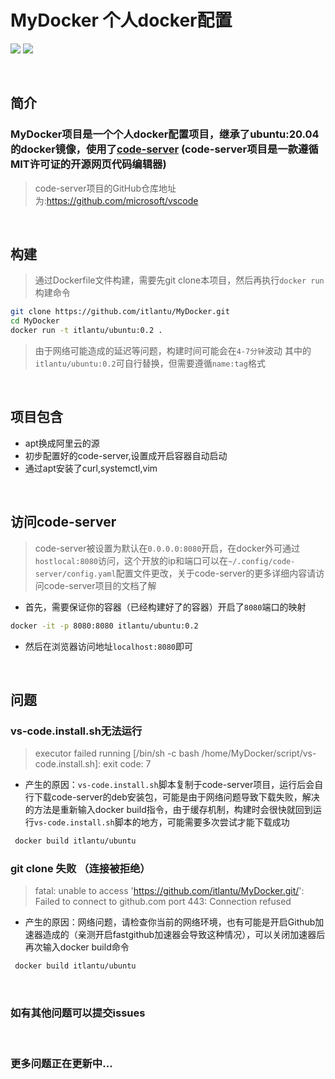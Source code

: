 # MyDocker 个人docker配置

<img src="https://img.shields.io/badge/docker-ubuntu:20.04-orange"> <img src="https://img.shields.io/badge/laster-0.2-blue"> 


<br>

## 简介

### MyDocker项目是一个个人docker配置项目，继承了ubuntu:20.04的docker镜像，使用了[code-server](https://github.com/microsoft/vscode) (code-server项目是一款遵循MIT许可证的开源网页代码编辑器)
> code-server项目的GitHub仓库地址为:https://github.com/microsoft/vscode

<br>

## 构建
> 通过Dockerfile文件构建，需要先git clone本项目，然后再执行`docker run `构建命令

```sh
git clone https://github.com/itlantu/MyDocker.git
cd MyDocker
docker run -t itlantu/ubuntu:0.2 .
```
> 由于网络可能造成的延迟等问题，构建时间可能会在`4-7分钟`波动
> 其中的`itlantu/ubuntu:0.2`可自行替换，但需要遵循`name:tag`格式

<br>

## 项目包含

* apt换成阿里云的源
* 初步配置好的code-server,设置成开启容器自动启动
* 通过apt安装了curl,systemctl,vim

<br>

## 访问code-server
> code-server被设置为默认在`0.0.0.0:8080`开启，在docker外可通过`hostlocal:8080`访问，这个开放的ip和端口可以在`~/.config/code-server/config.yaml`配置文件更改，关于code-server的更多详细内容请访问code-server项目的文档了解
* 首先，需要保证你的容器（已经构建好了的容器）开启了`8080`端口的映射
```sh
docker -it -p 8080:8080 itlantu/ubuntu:0.2
```
* 然后在浏览器访问地址`localhost:8080`即可

<br>

## 问题

### vs-code.install.sh无法运行

> executor failed running [/bin/sh -c bash /home/MyDocker/script/vs-code.install.sh]: exit code: 7

* 产生的原因：`vs-code.install.sh`脚本复制于code-server项目，运行后会自行下载code-server的deb安装包，可能是由于网络问题导致下载失败，解决的方法是重新输入docker build指令，由于缓存机制，构建时会很快就回到运行`vs-code.install.sh`脚本的地方，可能需要多次尝试才能下载成功

```sh
 docker build itlantu/ubuntu
```

### git clone 失败 （连接被拒绝）

>  fatal: unable to access 'https://github.com/itlantu/MyDocker.git/': Failed to connect to github.com port 443: Connection refused

* 产生的原因：网络问题，请检查你当前的网络环境，也有可能是开启Github加速器造成的（亲测开启fastgithub加速器会导致这种情况），可以关闭加速器后再次输入docker build命令

```sh
 docker build itlantu/ubuntu
```

<br>

### 如有其他问题可以提交issues

<br>

### 更多问题正在更新中...
